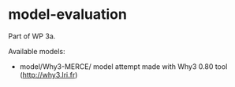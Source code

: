 model-evaluation
================

Part of WP 3a.

Available models:

* model/Why3-MERCE/ model attempt made with Why3 0.80 tool (http://why3.lri.fr)
